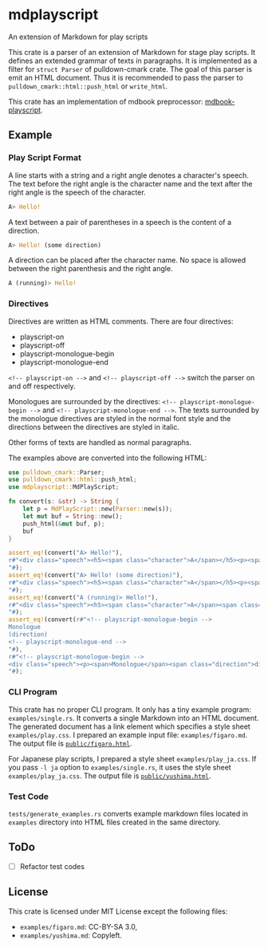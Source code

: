 # mdplayscript

An extension of Markdown for play scripts

This crate is a parser of an extension of Markdown for stage play scripts.
It defines an extended grammar of texts in paragraphs.
It is implemented as a filter for `struct Parser` of pulldown-cmark crate.
The goal of this parser is emit an HTML document.
Thus it is recommended to pass the parser to `pulldown_cmark::html::push_html` or `write_html`.

This crate has an implementation of mdbook preprocessor:
[mdbook-playscript](https://github.com/ShotaroTsuji/mdbook-playscript).

## Example

### Play Script Format

A line starts with a string and a right angle denotes a character's speech.
The text before the right angle is the character name and the text after the right angle
is the speech of the character.

```rust
A> Hello!
```

A text between a pair of parentheses in a speech is the content of a direction.

```rust
A> Hello! (some direction)
```

A direction can be placed after the character name.
No space is allowed between the right parenthesis and the right angle.

```rust
A (running)> Hello!
```

### Directives

Directives are written as HTML comments.
There are four directives:
- playscript-on
- playscript-off
- playscript-monologue-begin
- playscript-monologue-end

`<!-- playscript-on -->` and `<!-- playscript-off -->` switch the parser on and off
respectively.

Monologues are surrounded by the directives: `<!-- playscript-monologue-begin -->`
and `<!-- playscript-monologue-end -->`.
The texts surrounded by the monologue directives are styled in the normal font style and the
directions between the directives are styled in italic.

Other forms of texts are handled as normal paragraphs.

The examples above are converted into the following HTML:

```rust
use pulldown_cmark::Parser;
use pulldown_cmark::html::push_html;
use mdplayscript::MdPlayScript;

fn convert(s: &str) -> String {
    let p = MdPlayScript::new(Parser::new(s));
    let mut buf = String::new();
    push_html(&mut buf, p);
    buf
}

assert_eq!(convert("A> Hello!"),
r#"<div class="speech"><h5><span class="character">A</span></h5><p><span>Hello!</span></p></div>
"#);
assert_eq!(convert("A> Hello! (some direction)"),
r#"<div class="speech"><h5><span class="character">A</span></h5><p><span>Hello!</span><span class="direction">some direction</span></p></div>
"#);
assert_eq!(convert("A (running)> Hello!"),
r#"<div class="speech"><h5><span class="character">A</span><span class="direction">running</span></h5><p><span>Hello!</span></p></div>
"#);
assert_eq!(convert(r#"<!-- playscript-monologue-begin -->
Monologue
(direction)
<!-- playscript-monologue-end -->
"#),
r#"<!-- playscript-monologue-begin -->
<div class="speech"><p><span>Monologue</span><span class="direction">direction</span></p></div><!-- playscript-monologue-end -->
"#);
```

### CLI Program

This crate has no proper CLI program. It only has a tiny example program: `examples/single.rs`.
It converts a single Markdown into an HTML document.
The generated document has a link element which specifies a style sheet `examples/play.css`.
I prepared an example input file: `examples/figaro.md`.
The output file is
[`public/figaro.html`](https://shotarotsuji.github.io/mdplayscript/figaro.html).

For Japanese play scripts, I prepared a style sheet `examples/play_ja.css`.
If you pass `-l ja` option to `examples/single.rs`, it uses the style sheet
`examples/play_ja.css`.
The output file is
[`public/yushima.html`](https://shotarotsuji.github.io/mdplayscript/yushima.html).

### Test Code

`tests/generate_examples.rs` converts example markdown files located in `examples` directory into HTML files created in the same directory.

## ToDo

- [ ] Refactor test codes

## License

This crate is licensed under MIT License except the following files:
- `examples/figaro.md`: CC-BY-SA 3.0,
- `examples/yushima.md`: Copyleft.
